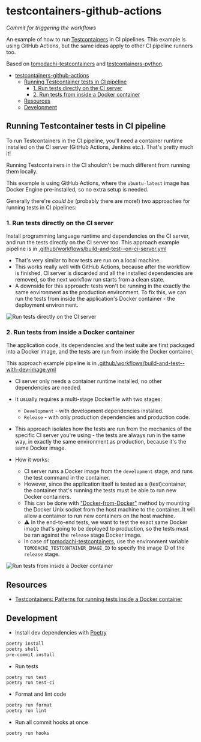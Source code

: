 # testcontainers-github-actions

_Commit for triggering the workflows_

An example of how to run [Testcontainers](https://testcontainers.com/) in CI pipelines.
This example is using GitHub Actions, but the same ideas apply to other CI pipeline runners too.

Based on [tomodachi-testcontainers](https://github.com/filipsnastins/tomodachi-testcontainers)
and [testcontainers-python](https://github.com/testcontainers/testcontainers-python).

- [testcontainers-github-actions](#testcontainers-github-actions)
  - [Running Testcontainer tests in CI pipeline](#running-testcontainer-tests-in-ci-pipeline)
    - [1. Run tests directly on the CI server](#1-run-tests-directly-on-the-ci-server)
    - [2. Run tests from inside a Docker container](#2-run-tests-from-inside-a-docker-container)
  - [Resources](#resources)
  - [Development](#development)

## Running Testcontainer tests in CI pipeline

To run Testcontainers in the CI pipeline, you'll need a container runtime installed
on the CI server (GitHub Actions, Jenkins etc.). That's pretty much it!

Running Testcontainers in the CI shouldn't be much different from running them locally.

This example is using GitHub Actions, where the `ubuntu-latest` image has Docker Engine
pre-installed, so no extra setup is needed.

Generally there're _could be_ (probably there are more!) two approaches for running tests in CI pipelines:

### 1. Run tests directly on the CI server

Install programming language runtime and dependencies on the CI server,
and run the tests directly on the CI server too.
This approach example pipeline is in
[.github/workflows/build-and-test--on-ci-server.yml](.github/workflows/build-and-test--on-ci-server.yml)

- That's very similar to how tests are run on a local machine.
- This works really well with GitHub Actions, because after the workflow is finished,
  CI server is discarded and all the installed dependencies are removed,
  so the next workflow run starts from a clean state.
- A downside for this approach: tests won't be running in the exactly the same
  environment as the production environment. To fix this, we can run the tests from
  inside the application's Docker container - the deployment environment.

![Run tests directly on the CI server](docs/diagrams/testcontainers-ci-direct-dependencies.drawio.png)

### 2. Run tests from inside a Docker container

The application code, its dependencies and the test suite are first packaged into a Docker image,
and the tests are run from inside the Docker container.

This approach example pipeline is in
[.github/workflows/build-and-test--with-dev-image.yml](.github/workflows/build-and-test--with-dev-image.yml)

- CI server only needs a container runtime installed, no other dependencies are needed.
- It usually requires a multi-stage Dockerfile with two stages:
  - `Development` - with development dependencies installed.
  - `Release` - with only production dependencies and production code.
- This approach isolates how the tests are run from the mechanics of
  the specific CI server you're using - the tests are always run in the same way,
  in exactly the same environment as production, because it's the same Docker image.

- How it works:
  - CI server runs a Docker image from the `development` stage, and runs the test command in the container.
  - However, since the application itself is tested as a (test)container,
    the container that's running the tests must be able to run new Docker containers.
  - This can be done with
    ["Docker-from-Docker"](https://code.visualstudio.com/remote/advancedcontainers/use-docker-kubernetes)
    method by mounting the Docker Unix socket from the host machine to the container.
    It will allow a container to run new containers on the host machine.
  - ⚠️ In the end-to-end tests, we want to test the exact same Docker image that's
    going to be deployed to production, so the tests must be ran against the `release` stage Docker image.
  - In case of [tomodachi-testcontainers](https://github.com/filipsnastins/tomodachi-testcontainers),
    use the environment variable `TOMODACHI_TESTCONTAINER_IMAGE_ID`
    to specify the image ID of the `release` stage.

![Run tests from inside a Docker container](docs/diagrams/testcontainers-ci-docker-from-docker.drawio.png)

## Resources

- [Testcontainers: Patterns for running tests inside a Docker container](https://java.testcontainers.org/supported_docker_environment/continuous_integration/dind_patterns/)

## Development

- Install dev dependencies with [Poetry](https://python-poetry.org/)

```bash
poetry install
poetry shell
pre-commit install
```

- Run tests

```bash
poetry run test
poetry run test-ci
```

- Format and lint code

```bash
poetry run format
poetry run lint
```

- Run all commit hooks at once

```bash
poetry run hooks
```
